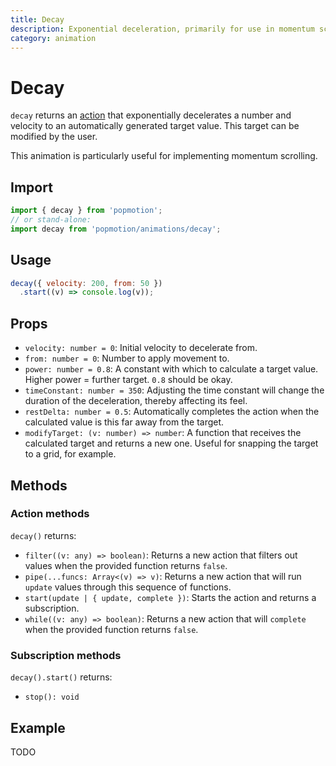 ```yaml
---
title: Decay
description: Exponential deceleration, primarily for use in momentum scrolling.
category: animation
---
```


# Decay

`decay` returns an [action](/api/action) that exponentially decelerates a number and velocity to an automatically generated target value. This target can be modified by the user.

This animation is particularly useful for implementing momentum scrolling.

## Import

```javascript
import { decay } from 'popmotion';
// or stand-alone:
import decay from 'popmotion/animations/decay';
```

## Usage

```javascript
decay({ velocity: 200, from: 50 })
  .start((v) => console.log(v));
```

## Props

- `velocity: number = 0`: Initial velocity to decelerate from.
- `from: number = 0`: Number to apply movement to.
- `power: number = 0.8`: A constant with which to calculate a target value. Higher power = further target. `0.8` should be okay.
- `timeConstant: number = 350`: Adjusting the time constant will change the duration of the deceleration, thereby affecting its feel.
- `restDelta: number = 0.5`: Automatically completes the action when the calculated value is this far away from the target.
- `modifyTarget: (v: number) => number`: A function that receives the calculated target and returns a new one. Useful for snapping the target to a grid, for example.

## Methods

### Action methods

`decay()` returns:

- `filter((v: any) => boolean)`: Returns a new action that filters out values when the provided function returns `false`.
- `pipe(...funcs: Array<(v) => v)`: Returns a new action that will run `update` values through this sequence of functions.
- `start(update | { update, complete })`: Starts the action and returns a subscription.
- `while((v: any) => boolean)`: Returns a new action that will `complete` when the provided function returns `false`.


### Subscription methods

`decay().start()` returns:

- `stop(): void`

## Example

TODO
